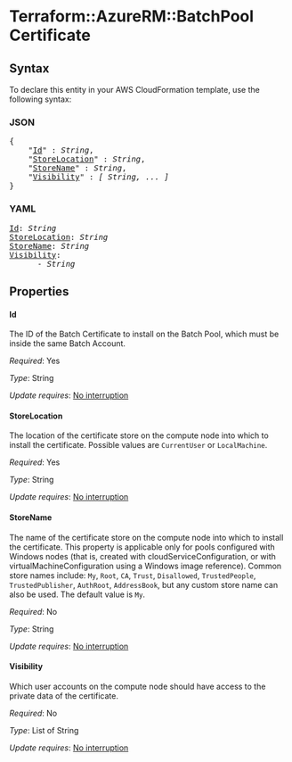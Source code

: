 # Terraform::AzureRM::BatchPool Certificate

## Syntax

To declare this entity in your AWS CloudFormation template, use the following syntax:

### JSON

<pre>
{
    "<a href="#id" title="Id">Id</a>" : <i>String</i>,
    "<a href="#storelocation" title="StoreLocation">StoreLocation</a>" : <i>String</i>,
    "<a href="#storename" title="StoreName">StoreName</a>" : <i>String</i>,
    "<a href="#visibility" title="Visibility">Visibility</a>" : <i>[ String, ... ]</i>
}
</pre>

### YAML

<pre>
<a href="#id" title="Id">Id</a>: <i>String</i>
<a href="#storelocation" title="StoreLocation">StoreLocation</a>: <i>String</i>
<a href="#storename" title="StoreName">StoreName</a>: <i>String</i>
<a href="#visibility" title="Visibility">Visibility</a>: <i>
      - String</i>
</pre>

## Properties

#### Id

The ID of the Batch Certificate to install on the Batch Pool, which must be inside the same Batch Account.

_Required_: Yes

_Type_: String

_Update requires_: [No interruption](https://docs.aws.amazon.com/AWSCloudFormation/latest/UserGuide/using-cfn-updating-stacks-update-behaviors.html#update-no-interrupt)

#### StoreLocation

The location of the certificate store on the compute node into which to install the certificate. Possible values are `CurrentUser` or `LocalMachine`.

_Required_: Yes

_Type_: String

_Update requires_: [No interruption](https://docs.aws.amazon.com/AWSCloudFormation/latest/UserGuide/using-cfn-updating-stacks-update-behaviors.html#update-no-interrupt)

#### StoreName

The name of the certificate store on the compute node into which to install the certificate. This property is applicable only for pools configured with Windows nodes (that is, created with cloudServiceConfiguration, or with virtualMachineConfiguration using a Windows image reference). Common store names include: `My`, `Root`, `CA`, `Trust`, `Disallowed`, `TrustedPeople`, `TrustedPublisher`, `AuthRoot`, `AddressBook`, but any custom store name can also be used. The default value is `My`.

_Required_: No

_Type_: String

_Update requires_: [No interruption](https://docs.aws.amazon.com/AWSCloudFormation/latest/UserGuide/using-cfn-updating-stacks-update-behaviors.html#update-no-interrupt)

#### Visibility

Which user accounts on the compute node should have access to the private data of the certificate.

_Required_: No

_Type_: List of String

_Update requires_: [No interruption](https://docs.aws.amazon.com/AWSCloudFormation/latest/UserGuide/using-cfn-updating-stacks-update-behaviors.html#update-no-interrupt)

